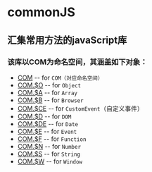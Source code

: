 # commonJS

## 汇集常用方法的javaScript库

### 该库以COM为命名空间，其涵盖如下对象：
* [COM](https://github.com/laixiangran/commonJS/blob/master/src/forCOM.js) -- for `COM（对应命名空间）`
* [COM.$O](https://github.com/laixiangran/commonJS/blob/master/src/forObject.js) -- for `Object`
* [COM.$A](https://github.com/laixiangran/commonJS/blob/master/src/forArray.js) -- for `Array`
* [COM.$B](https://github.com/laixiangran/commonJS/blob/master/src/forBrowser.js) -- for `Browser`
* [COM.$CE](https://github.com/laixiangran/commonJS/blob/master/src/forCustomEvent.js) -- for `CustomEvent`（自定义事件）
* [COM.$D](https://github.com/laixiangran/commonJS/blob/master/src/forDOM.js) -- for `DOM` 
* [COM.$DE](https://github.com/laixiangran/commonJS/blob/master/src/forDate.js) -- for `Date`
* [COM.$E](https://github.com/laixiangran/commonJS/blob/master/src/forEvent.js) -- for `Event`
* [COM.$F](https://github.com/laixiangran/commonJS/blob/master/src/forFunction.js) -- for `Function`
* [COM.$N](https://github.com/laixiangran/commonJS/blob/master/src/forNumber.js) -- for `Number`
* [COM.$S](https://github.com/laixiangran/commonJS/blob/master/src/forString.js) -- for `String`
* [COM.$W](https://github.com/laixiangran/commonJS/blob/master/src/forWindow.js) -- for `Window`
